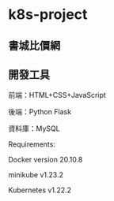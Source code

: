 # k8s-project

## 書城比價網


## 開發工具

前端：HTML+CSS+JavaScript

後端：Python Flask

資料庫：MySQL

Requirements:

Docker version 20.10.8

minikube v1.23.2

Kubernetes v1.22.2

